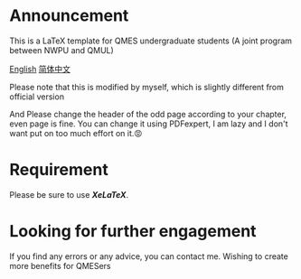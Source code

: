 # Announcement
This is a LaTeX template for QMES undergraduate students (A joint program between NWPU and QMUL)

[English](README.md)        [简体中文](README_CN.md)

Please note that this is modified by myself, which is slightly different from official version

And Please change the header of the odd page according to your chapter, even page is fine. You can change it using PDFexpert, I am lazy and I don't want put on too much effort on it.😡

# Requirement
Please be sure to use ***XeLaTeX***.


# Looking for further engagement
If you find any errors or any advice, you can contact me. Wishing to create more benefits for QMESers
